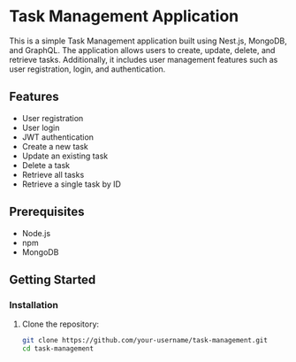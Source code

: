 # Task Management Application

This is a simple Task Management application built using Nest.js, MongoDB, and GraphQL. The application allows users to create, update, delete, and retrieve tasks. Additionally, it includes user management features such as user registration, login, and authentication.

## Features

- User registration
- User login
- JWT authentication
- Create a new task
- Update an existing task
- Delete a task
- Retrieve all tasks
- Retrieve a single task by ID

## Prerequisites

- Node.js
- npm
- MongoDB

## Getting Started

### Installation

1. Clone the repository:

   ```bash
   git clone https://github.com/your-username/task-management.git
   cd task-management
